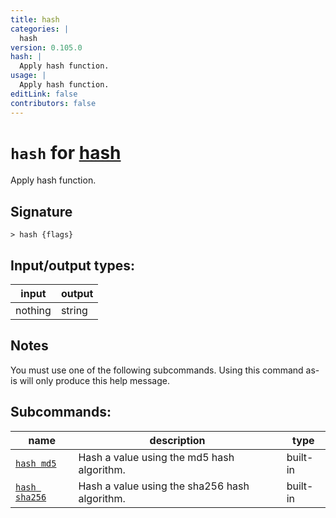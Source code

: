 ```yaml
---
title: hash
categories: |
  hash
version: 0.105.0
hash: |
  Apply hash function.
usage: |
  Apply hash function.
editLink: false
contributors: false
---
```

<!-- This file is automatically generated. Please edit the command in https://github.com/nushell/nushell instead. -->

# `hash` for [hash](/commands/categories/hash.md)

<div class='command-title'>Apply hash function.</div>

## Signature

```> hash {flags} ```


## Input/output types:

| input   | output |
| ------- | ------ |
| nothing | string |
## Notes
You must use one of the following subcommands. Using this command as-is will only produce this help message.

## Subcommands:

| name                                           | description                                   | type     |
| ---------------------------------------------- | --------------------------------------------- | -------- |
| [`hash md5`](/commands/docs/hash_md5.md)       | Hash a value using the md5 hash algorithm.    | built-in |
| [`hash sha256`](/commands/docs/hash_sha256.md) | Hash a value using the sha256 hash algorithm. | built-in |